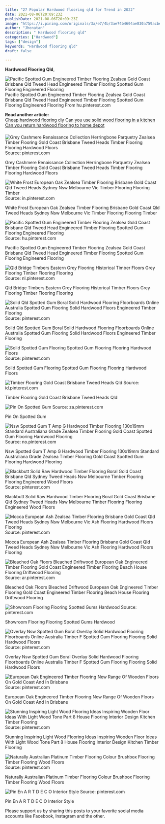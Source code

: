 ```yaml
---
title: "27 Popular Hardwood flooring qld for Trend in 2022"
date: 2021-08-06T20:09:23Z
publishDate: 2021-08-06T20:09:23Z
image: "https://i.pinimg.com/originals/3a/e7/4b/3ae74b4604ae830a759acbe421117351.jpg"
author: "Jhonatan"
description: " Hardwood flooring qld"
categories: ["Hardwood"]
tags: ["design"]
keywords: "Hardwood flooring qld"
draft: false

---
```

<!-- Head tag Code -->
**Hardwood Flooring Qld**, 

![Pacific Spotted Gum Engineered Timber Flooring Zealsea Gold Coast Brisbane Qld Tweed Head Engineered Timber Flooring Spotted Gum Flooring Engineered Flooring](https://i.pinimg.com/originals/2d/27/84/2d278483fb0537d07040c38ddedf315e.jpg "Pacific Spotted Gum Engineered Timber Flooring Zealsea Gold Coast Brisbane Qld Tweed Head Engineered Timber Flooring Spotted Gum Flooring Engineered Flooring")
Pacific Spotted Gum Engineered Timber Flooring Zealsea Gold Coast Brisbane Qld Tweed Head Engineered Timber Flooring Spotted Gum Flooring Engineered Flooring From hu.pinterest.com

**Read another article:**  
[Cheap hardwood flooring diy](/cheap-hardwood-flooring-diy/)
[Can you use solid wood flooring in a kitchen](/can-you-use-solid-wood-flooring-in-a-kitchen/)
[Can you return hardwood flooring to home depot](/can-you-return-hardwood-flooring-to-home-depot/)




### 

 


![Grey Cashmere Renaissance Collection Herringbone Parquetry Zealsea Timber Flooring Gold Coast Brisbane Tweed Heads Timber Flooring Flooring Hardwood Floors](https://i.pinimg.com/736x/64/39/1b/64391bf33985a49c5553ce8f915891ea--grey-wood-herringbone.jpg "Grey Cashmere Renaissance Collection Herringbone Parquetry Zealsea Timber Flooring Gold Coast Brisbane Tweed Heads Timber Flooring Flooring Hardwood Floors")
Source: pinterest.com

Grey Cashmere Renaissance Collection Herringbone Parquetry Zealsea Timber Flooring Gold Coast Brisbane Tweed Heads Timber Flooring Flooring Hardwood Floors  

![White Frost European Oak Zealsea Timber Flooring Brisbane Gold Coast Qld Tweed Heads Sydney Nsw Melbourne Vic Timber Flooring Flooring Timber](https://i.pinimg.com/originals/4f/5f/b1/4f5fb154f246a270236309745ea65fc3.jpg "White Frost European Oak Zealsea Timber Flooring Brisbane Gold Coast Qld Tweed Heads Sydney Nsw Melbourne Vic Timber Flooring Flooring Timber")
Source: in.pinterest.com

White Frost European Oak Zealsea Timber Flooring Brisbane Gold Coast Qld Tweed Heads Sydney Nsw Melbourne Vic Timber Flooring Flooring Timber  

![Pacific Spotted Gum Engineered Timber Flooring Zealsea Gold Coast Brisbane Qld Tweed Head Engineered Timber Flooring Spotted Gum Flooring Engineered Flooring](https://i.pinimg.com/originals/2d/27/84/2d278483fb0537d07040c38ddedf315e.jpg "Pacific Spotted Gum Engineered Timber Flooring Zealsea Gold Coast Brisbane Qld Tweed Head Engineered Timber Flooring Spotted Gum Flooring Engineered Flooring")
Source: hu.pinterest.com

Pacific Spotted Gum Engineered Timber Flooring Zealsea Gold Coast Brisbane Qld Tweed Head Engineered Timber Flooring Spotted Gum Flooring Engineered Flooring  

![Qld Bridge Timbers Eastern Grey Flooring Historical Timber Floors Grey Flooring Timber Flooring Flooring](https://i.pinimg.com/736x/7c/45/c5/7c45c53b22605ae0a60aaaa42dd8ed4f--grey-flooring-reclaimed-timber.jpg "Qld Bridge Timbers Eastern Grey Flooring Historical Timber Floors Grey Flooring Timber Flooring Flooring")
Source: nl.pinterest.com

Qld Bridge Timbers Eastern Grey Flooring Historical Timber Floors Grey Flooring Timber Flooring Flooring  

![Solid Qld Spotted Gum Boral Solid Hardwood Flooring Floorboards Online Australia Spotted Gum Flooring Solid Hardwood Floors Engineered Timber Flooring](https://i.pinimg.com/originals/02/ac/af/02acaf1017f1c6a828ba2fba381ef7ce.jpg "Solid Qld Spotted Gum Boral Solid Hardwood Flooring Floorboards Online Australia Spotted Gum Flooring Solid Hardwood Floors Engineered Timber Flooring")
Source: pinterest.com

Solid Qld Spotted Gum Boral Solid Hardwood Flooring Floorboards Online Australia Spotted Gum Flooring Solid Hardwood Floors Engineered Timber Flooring  

![Solid Spotted Gum Flooring Spotted Gum Flooring Flooring Hardwood Floors](https://i.pinimg.com/736x/d7/03/c6/d703c62fc0754dc3989e07298a02bf12--spotted-gum-flooring-timber-flooring.jpg "Solid Spotted Gum Flooring Spotted Gum Flooring Flooring Hardwood Floors")
Source: pinterest.com

Solid Spotted Gum Flooring Spotted Gum Flooring Flooring Hardwood Floors  

![Timber Flooring Gold Coast Brisbane Tweed Heads Qld](https://i.pinimg.com/originals/d7/d2/1e/d7d21e6feb423ce4d0f27aac2231fdb4.jpg "Timber Flooring Gold Coast Brisbane Tweed Heads Qld")
Source: id.pinterest.com

Timber Flooring Gold Coast Brisbane Tweed Heads Qld  

![Pin On Spotted Gum](https://i.pinimg.com/originals/e9/7d/a1/e97da190952f143eb1007ceb26043c52.jpg "Pin On Spotted Gum")
Source: za.pinterest.com

Pin On Spotted Gum  

![Nsw Spotted Gum T Amp G Hardwood Timber Flooring 130x19mm Standard Australiana Grade Zealsea Timber Flooring Gold Coast Spotted Gum Flooring Hardwood Flooring](https://i.pinimg.com/736x/cd/24/28/cd2428dbc308d2e929dce89df8ba7e08--timber-flooring-gold-coast.jpg "Nsw Spotted Gum T Amp G Hardwood Timber Flooring 130x19mm Standard Australiana Grade Zealsea Timber Flooring Gold Coast Spotted Gum Flooring Hardwood Flooring")
Source: no.pinterest.com

Nsw Spotted Gum T Amp G Hardwood Timber Flooring 130x19mm Standard Australiana Grade Zealsea Timber Flooring Gold Coast Spotted Gum Flooring Hardwood Flooring  

![Blackbutt Solid Raw Hardwood Timber Flooring Boral Gold Coast Brisbane Qld Sydney Tweed Heads Nsw Melbourne Timber Flooring Flooring Engineered Wood Floors](https://i.pinimg.com/736x/bc/81/d7/bc81d74129fbd1b7c3cce9664f7c73e8.jpg "Blackbutt Solid Raw Hardwood Timber Flooring Boral Gold Coast Brisbane Qld Sydney Tweed Heads Nsw Melbourne Timber Flooring Flooring Engineered Wood Floors")
Source: pinterest.com

Blackbutt Solid Raw Hardwood Timber Flooring Boral Gold Coast Brisbane Qld Sydney Tweed Heads Nsw Melbourne Timber Flooring Flooring Engineered Wood Floors  

![Mocca European Ash Zealsea Timber Flooring Brisbane Gold Coast Qld Tweed Heads Sydney Nsw Melbourne Vic Ash Flooring Hardwood Floors Flooring](https://i.pinimg.com/originals/e7/05/b0/e705b051aefcea7459759893ee29abfd.jpg "Mocca European Ash Zealsea Timber Flooring Brisbane Gold Coast Qld Tweed Heads Sydney Nsw Melbourne Vic Ash Flooring Hardwood Floors Flooring")
Source: pinterest.com

Mocca European Ash Zealsea Timber Flooring Brisbane Gold Coast Qld Tweed Heads Sydney Nsw Melbourne Vic Ash Flooring Hardwood Floors Flooring  

![Bleached Oak Floors Bleached Driftwood European Oak Engineered Timber Flooring Gold Coast Engineered Timber Flooring Beach House Flooring Driftwood Flooring](https://i.pinimg.com/originals/d7/e6/9c/d7e69c7ad1a02249055e877aab442976.jpg "Bleached Oak Floors Bleached Driftwood European Oak Engineered Timber Flooring Gold Coast Engineered Timber Flooring Beach House Flooring Driftwood Flooring")
Source: ar.pinterest.com

Bleached Oak Floors Bleached Driftwood European Oak Engineered Timber Flooring Gold Coast Engineered Timber Flooring Beach House Flooring Driftwood Flooring  

![Showroom Flooring Flooring Spotted Gums Hardwood](https://i.pinimg.com/originals/e7/b5/b2/e7b5b2a3defd575d620a9827797be042.jpg "Showroom Flooring Flooring Spotted Gums Hardwood")
Source: pinterest.com

Showroom Flooring Flooring Spotted Gums Hardwood  

![Overlay Nsw Spotted Gum Boral Overlay Solid Hardwood Flooring Floorboards Online Australia Timber F Spotted Gum Flooring Flooring Solid Hardwood Floors](https://i.pinimg.com/originals/4b/f1/8c/4bf18cfe0b270ecfa910f32bf2e43da4.jpg "Overlay Nsw Spotted Gum Boral Overlay Solid Hardwood Flooring Floorboards Online Australia Timber F Spotted Gum Flooring Flooring Solid Hardwood Floors")
Source: pinterest.com

Overlay Nsw Spotted Gum Boral Overlay Solid Hardwood Flooring Floorboards Online Australia Timber F Spotted Gum Flooring Flooring Solid Hardwood Floors  

![European Oak Engineered Timber Flooring New Range Of Wooden Floors On Gold Coast And In Brisbane](https://i.pinimg.com/originals/98/00/e5/9800e59a707d532fc7db8fde6cc54164.jpg "European Oak Engineered Timber Flooring New Range Of Wooden Floors On Gold Coast And In Brisbane")
Source: pinterest.com

European Oak Engineered Timber Flooring New Range Of Wooden Floors On Gold Coast And In Brisbane  

![Stunning Inspiring Light Wood Flooring Ideas Inspiring Wooden Floor Ideas With Light Wood Tone Part 8 House Flooring Interior Design Kitchen Timber Flooring](https://i.pinimg.com/736x/8d/97/41/8d9741942787595649d57cf31af622cf.jpg "Stunning Inspiring Light Wood Flooring Ideas Inspiring Wooden Floor Ideas With Light Wood Tone Part 8 House Flooring Interior Design Kitchen Timber Flooring")
Source: pinterest.com

Stunning Inspiring Light Wood Flooring Ideas Inspiring Wooden Floor Ideas With Light Wood Tone Part 8 House Flooring Interior Design Kitchen Timber Flooring  

![Naturally Australian Platinum Timber Flooring Colour Brushbox Flooring Timber Flooring Wood Floors](https://i.pinimg.com/originals/83/c1/f9/83c1f9fafad4077b992a45d541e98fee.jpg "Naturally Australian Platinum Timber Flooring Colour Brushbox Flooring Timber Flooring Wood Floors")
Source: pinterest.com

Naturally Australian Platinum Timber Flooring Colour Brushbox Flooring Timber Flooring Wood Floors  

![Pin En A R T D E C O Interior Style](https://i.pinimg.com/originals/3a/e7/4b/3ae74b4604ae830a759acbe421117351.jpg "Pin En A R T D E C O Interior Style")
Source: pinterest.com

Pin En A R T D E C O Interior Style  

Please support us by sharing this posts to your favorite social media accounts like Facebook, Instagram and the other.

